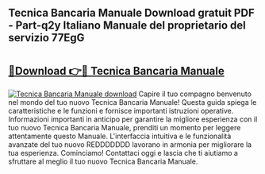 ## Tecnica Bancaria Manuale Download gratuit PDF - Part-q2y Italiano Manuale del proprietario del servizio 77EgG

# <h2><a href="http://dfcr3f.blite.top/?on=Tecnica+Bancaria+Manuale">🔗Download 👉🔴 Tecnica Bancaria Manuale</a></h2>

[![Tecnica Bancaria Manuale download](https://i.imgur.com/lujVjoI.png)](http://dfcr3f.blite.top/?on=Tecnica+Bancaria+Manuale)
Capire il tuo compagno benvenuto nel mondo del tuo nuovo Tecnica Bancaria Manuale! Questa guida spiega le caratteristiche e le funzioni e fornisce importanti istruzioni operative. Informazioni importanti in anticipo per garantire la migliore esperienza con il tuo nuovo Tecnica Bancaria Manuale, prenditi un momento per leggere attentamente questo Manuale. L'interfaccia intuitiva e le funzionalità avanzate del tuo nuovo REDDDDDDD lavorano in armonia per migliorare la tua esperienza. Cominciamo! Contattaci oggi e lascia che ti aiutiamo a sfruttare al meglio il tuo nuovo Tecnica Bancaria Manuale.
